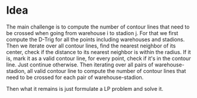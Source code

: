 # Idea

The main challenge is to compute the number of contour lines that need to be crossed when going from warehouse i to stadion j. For that we first compute the D-Trig for all the points including warehouses and stadions. Then we iterate over all contour lines, find the nearest neighbor of its center, check if the distance to its nearest neighbor is within the radius. If it is, mark it as a valid contour line, for every point, check if it's in the contour line. Just continue otherwise. Then iterating over all pairs of warehouse-stadion, all valid contour line to compute the number of contour lines that need to be crossed for each pair of warehouse-stadion.

Then what it remains is just formulate a LP problem and solve it. 